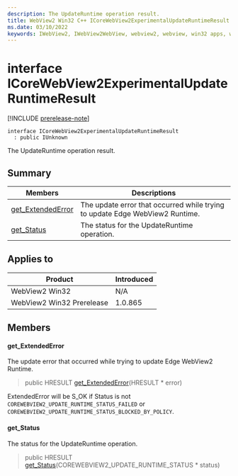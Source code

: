 ```yaml
---
description: The UpdateRuntime operation result.
title: WebView2 Win32 C++ ICoreWebView2ExperimentalUpdateRuntimeResult
ms.date: 03/10/2022
keywords: IWebView2, IWebView2WebView, webview2, webview, win32 apps, win32, edge, ICoreWebView2, ICoreWebView2Controller, browser control, edge html, ICoreWebView2ExperimentalUpdateRuntimeResult
---
```


# interface ICoreWebView2ExperimentalUpdateRuntimeResult

[!INCLUDE [prerelease-note](../includes/prerelease-note.md)]

```
interface ICoreWebView2ExperimentalUpdateRuntimeResult
  : public IUnknown
```

The UpdateRuntime operation result.

## Summary

 Members                        | Descriptions
--------------------------------|---------------------------------------------
[get_ExtendedError](#get_extendederror) | The update error that occurred while trying to update Edge WebView2 Runtime.
[get_Status](#get_status) | The status for the UpdateRuntime operation.

## Applies to

Product                         | Introduced
--------------------------------|---------------------------------------------
WebView2 Win32            |    N/A
WebView2 Win32 Prerelease |    1.0.865

## Members

#### get_ExtendedError

The update error that occurred while trying to update Edge WebView2 Runtime.

> public HRESULT [get_ExtendedError](#get_extendederror)(HRESULT * error)

ExtendedError will be S_OK if Status is not `COREWEBVIEW2_UPDATE_RUNTIME_STATUS_FAILED` or `COREWEBVIEW2_UPDATE_RUNTIME_STATUS_BLOCKED_BY_POLICY`.

#### get_Status

The status for the UpdateRuntime operation.

> public HRESULT [get_Status](#get_status)(COREWEBVIEW2_UPDATE_RUNTIME_STATUS * status)

